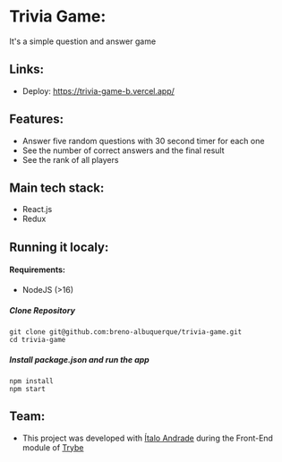 # Trivia Game:

It's a simple question and answer game

## Links:

- Deploy: https://trivia-game-b.vercel.app/

## Features:

- Answer five random questions with 30 second timer for each one
- See the number of correct answers and the final result
- See the rank of all players

## Main tech stack:

- React.js
- Redux

## Running it localy:

#### Requirements:

- NodeJS (>16)

##### Clone Repository

```
git clone git@github.com:breno-albuquerque/trivia-game.git
cd trivia-game
```

##### Install package.json and run the app

```
npm install
npm start
```
## Team:

- This project was developed with [Ítalo Andrade](https://www.linkedin.com/in/andrade-italo/) during the Front-End module of [Trybe](https://www.betrybe.com/)
